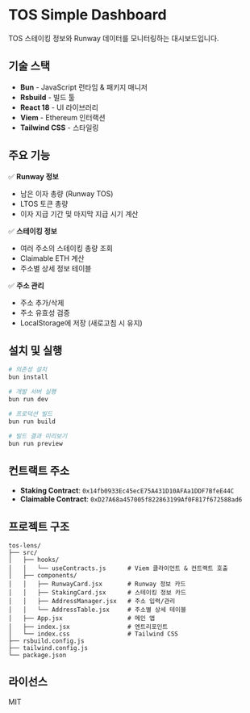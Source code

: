 # TOS Simple Dashboard

TOS 스테이킹 정보와 Runway 데이터를 모니터링하는 대시보드입니다.

## 기술 스택

- **Bun** - JavaScript 런타임 & 패키지 매니저
- **Rsbuild** - 빌드 툴
- **React 18** - UI 라이브러리
- **Viem** - Ethereum 인터랙션
- **Tailwind CSS** - 스타일링

## 주요 기능

✅ **Runway 정보**
- 남은 이자 총량 (Runway TOS)
- LTOS 토큰 총량
- 이자 지급 기간 및 마지막 지급 시기 계산

✅ **스테이킹 정보**
- 여러 주소의 스테이킹 총량 조회
- Claimable ETH 계산
- 주소별 상세 정보 테이블

✅ **주소 관리**
- 주소 추가/삭제
- 주소 유효성 검증
- LocalStorage에 저장 (새로고침 시 유지)

## 설치 및 실행

```bash
# 의존성 설치
bun install

# 개발 서버 실행
bun run dev

# 프로덕션 빌드
bun run build

# 빌드 결과 미리보기
bun run preview
```

## 컨트랙트 주소

- **Staking Contract**: `0x14fb0933Ec45ecE75A431D10AFAa1DDF7BfeE44C`
- **Claimable Contract**: `0xD27A68a457005f822863199Af0F817f672588ad6`

## 프로젝트 구조

```
tos-lens/
├── src/
│   ├── hooks/
│   │   └── useContracts.js      # Viem 클라이언트 & 컨트랙트 호출
│   ├── components/
│   │   ├── RunwayCard.jsx       # Runway 정보 카드
│   │   ├── StakingCard.jsx      # 스테이킹 정보 카드
│   │   ├── AddressManager.jsx   # 주소 입력/관리
│   │   └── AddressTable.jsx     # 주소별 상세 테이블
│   ├── App.jsx                  # 메인 앱
│   ├── index.jsx                # 엔트리포인트
│   └── index.css                # Tailwind CSS
├── rsbuild.config.js
├── tailwind.config.js
└── package.json
```

## 라이선스

MIT
